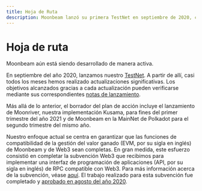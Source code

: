 ```yaml
---
title: Hoja de Ruta
description: Moonbeam lanzó su primera TestNet en septiembre de 2020, con una BetaNet en Kusama y MainNet en Polkadot a principios de 2021.
---
```


# Hoja de ruta

Moonbeam aún está siendo desarrollado de manera activa. 

En septiembre del año 2020, lanzamos nuestro [TestNet](/networks/overview/).  A partir de allí, casi todos los meses hemos realizado actualizaciones significativas. Los objetivos alcanzados gracias a cada actualización pueden verificarse mediante sus correspondientes [notas de lanzamiento](/networks/testnet/#release-notes).

Más allá de lo anterior, el borrador del plan de acción incluye el lanzamiento de Moonriver, nuestra implementación Kusama, para fines del primer trimestre del año 2021 y de Moonbeam en la MainNet de Polkadot para el segundo trimestre del mismo año.

Nuestro enfoque actual se centra en garantizar que las funciones de compatibilidad de la gestión del valor ganado (EVM, por su sigla en inglés) de Moonbeam y de Web3 sean completas. En gran medida, este esfuerzo consistió en completar la subvención Web3 que recibimos para implementar una interfaz de programación de aplicaciones (API, por su sigla en inglés) de RPC compatible con Web3. Para más información acerca de la subvención, véase [aquí](https://github.com/w3f/Open-Grants-Program/blob/master/applications/web3-compatible-api.md). El trabajo realizado para esta subvención fue completado y [aprobado en agosto del año 2020](https://www.purestake.com/news/purestake-awarded-web3-foundation-grant-moonbeam/).
